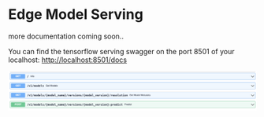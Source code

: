 # Edge Model Serving

more documentation coming soon..

You can find the tensorflow serving swagger on the port 8501 of your localhost: [http://localhost:8501/docs](http://localhost:8501/docs)

 ![model_serving_swagger](../images/model_serving_swagger.png)
